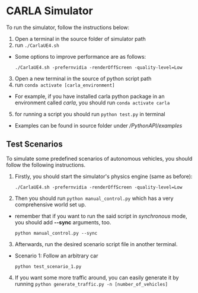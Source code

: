 # CARLA Simulator
To run the simulator, follow the instructions below:
1. Open a terminal in the source folder of simulator path
2. run `./CarlaUE4.sh` 
- Some options to improve performance are as follows:

   `./CarlaUE4.sh -prefernvidia -renderOffScreen -quality-level=Low`

3. Open a new terminal in the source of python script path
4. run `conda activate [carla_environment]`
- For example, if you have installed carla python package in an environment called *carla*, you should run `conda activate carla`
5. for running a script you should run `python test.py` in terminal
- Examples can be found in source folder under */PythonAPI/examples*

## Test Scenarios
To simulate some predefined scenarios of autonomous vehicles, you should follow the following instructions.
1. Firstly, you should start the simulator's physics engine (same as before):

   `./CarlaUE4.sh -prefernvidia -renderOffScreen -quality-level=Low`

2. Then you should run `python manual_control.py` which has a very comprehensive world set up.
- remember that if you want to run the said script in *synchronous* mode, you should add **--sync** arguments, too.

   `python manual_control.py --sync`

3. Afterwards, run the desired scenario script file in another terminal.
- Scenario 1: Follow an arbitrary car
  
   `python test_scenario_1.py`

4. If you want some more traffic around, you can easily generate it by running `python generate_traffic.py -n [number_of_vehicles]`